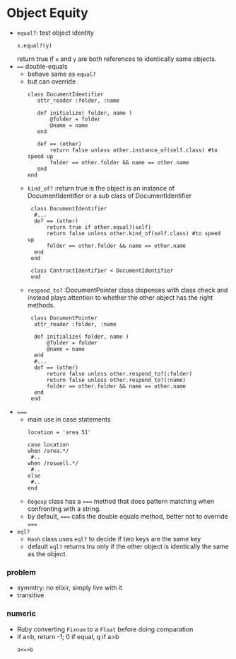 # Object Equity
+ `equal?`: test object identity
   ```
   x.equal?(y)
   ```
   return true if `x` and `y` are both references to identically same objects.
+ `==` double-equals
   + behave same as `equal?`
   + but can override
     ```
     class DocumentIdentifier
        attr_reader :folder, :name

        def initialize( folder, name )
            @folder = folder
            @name = name
        end

        def == (other)
            return false unless other.instance_of(self.class) #to speed up
            folder == other.folder && name == other.name
        end
     end
     ```
    + `kind_of?` :return true is the object is an instance of DocumentIdentifier or a sub class of DocumentIdentifier
      ```
       class DocumentIdentifier
        #...
        def == (other)
            return true if other.equal?(self)
            return false unless other.kind_of(self.class) #to speed up
            folder == other.folder && name == other.name
        end
       end

       class ContractIdentifier < DocumentIdentifier
       end
      ```
    + `respond_to?` :DocumentPointer class dispenses with class check and instead plays attention to whether the other object has the right methods.
      ```
       class DocumentPointer
        attr_reader :folder, :name

        def initialize( folder, name )
            @folder = folder
            @name = name
        end
        #...
        def == (other)
            return false unless other.respond_to?(:folder)
            return false unless other.respond_to?(:name)  
            folder == other.folder && name == other.name
        end
       end
      ```
+ `===`
   + main use in case statements
     ```
     location = 'area 51'

     case location
     when /area.*/
      #..
     when /roswell.*/
      #..
     else
      #..
     end
     ```
   + `Regexp` class has a `===` method that does pattern matching when confronting with a string.
   + by default, `===` calls the double equals method, better not to override `===`  
+ `eql?`
   + `Hash` class uses `eql?` to decide if two keys are the same key
   + default `eql?` returns tru only if the other object is identically the same as the object.

### problem
+ symmtry: no elixir, simply live with it
+ transitive

### numeric
+ Ruby converting `Fixnum` to a `Float` before doing comparation
+ if a<b, return -1; 0 if equal, q if a>b
   ```
   a<=>b
   ```